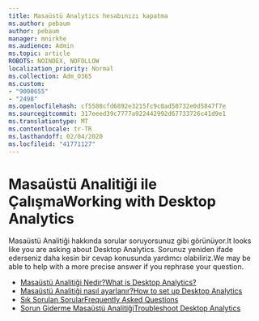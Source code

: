 ```yaml
---
title: Masaüstü Analytics hesabınızı kapatma
ms.author: pebaum
author: pebaum
manager: mnirkhe
ms.audience: Admin
ms.topic: article
ROBOTS: NOINDEX, NOFOLLOW
localization_priority: Normal
ms.collection: Adm_O365
ms.custom:
- "9000655"
- "2498"
ms.openlocfilehash: cf5588cfd6892e3215fc9c0ad50732e0d5847f7e
ms.sourcegitcommit: 317eeed39c7777a922442992d67733726c41d9e1
ms.translationtype: MT
ms.contentlocale: tr-TR
ms.lasthandoff: 02/04/2020
ms.locfileid: "41771127"
---
```

# <a name="working-with-desktop-analytics"></a><span data-ttu-id="7cefa-102">Masaüstü Analitiği ile Çalışma</span><span class="sxs-lookup"><span data-stu-id="7cefa-102">Working with Desktop Analytics</span></span>

<span data-ttu-id="7cefa-103">Masaüstü Analitiği hakkında sorular soruyorsunuz gibi görünüyor.</span><span class="sxs-lookup"><span data-stu-id="7cefa-103">It looks like you are asking about Desktop Analytics.</span></span> <span data-ttu-id="7cefa-104">Sorunuz yeniden ifade ederseniz daha kesin bir cevap konusunda yardımcı olabiliriz.</span><span class="sxs-lookup"><span data-stu-id="7cefa-104">We may be able to help with a more precise answer if you rephrase your question.</span></span>

- [<span data-ttu-id="7cefa-105">Masaüstü Analitiği Nedir?</span><span class="sxs-lookup"><span data-stu-id="7cefa-105">What is Desktop Analytics?</span></span>](https://docs.microsoft.com/configmgr/desktop-analytics/overview)
- [<span data-ttu-id="7cefa-106">Masaüstü Analitiği nasıl ayarlanır?</span><span class="sxs-lookup"><span data-stu-id="7cefa-106">How to set up Desktop Analytics</span></span>](https://docs.microsoft.com/configmgr/desktop-analytics/set-up)
- [<span data-ttu-id="7cefa-107">Sık Sorulan Sorular</span><span class="sxs-lookup"><span data-stu-id="7cefa-107">Frequently Asked Questions</span></span>](https://docs.microsoft.com/configmgr/desktop-analytics/faq)
- [<span data-ttu-id="7cefa-108">Sorun Giderme Masaüstü Analitiği</span><span class="sxs-lookup"><span data-stu-id="7cefa-108">Troubleshoot Desktop Analytics</span></span>](https://docs.microsoft.com/configmgr/desktop-analytics/troubleshooting)